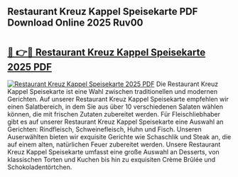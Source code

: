 ## Restaurant Kreuz Kappel Speisekarte PDF Download Online 2025 Ruv00

# <h2><a href="http://gce9tzz.nevu.top/?p=Restaurant+Kreuz+Kappel+Speisekarte">🔗 👉🔴 Restaurant Kreuz Kappel Speisekarte 2025 PDF</a></h2>

[![Restaurant Kreuz Kappel Speisekarte 2025 PDF](https://i.imgur.com/dBaPXMq.png)](http://gce9tzz.nevu.top/?p=Restaurant+Kreuz+Kappel+Speisekarte)
Die Restaurant Kreuz Kappel Speisekarte ist eine Wahl zwischen traditionellen und modernen Gerichten. Auf unserer Restaurant Kreuz Kappel Speisekarte empfehlen wir einen Salatbereich, in dem Sie aus über 10 verschiedenen Salaten wählen können, die mit frischen Zutaten zubereitet werden. Für Fleischliebhaber gibt es auf unserer Restaurant Kreuz Kappel Speisekarte eine Auswahl an Gerichten: Rindfleisch, Schweinefleisch, Huhn und Fisch. Unseren Auserwählten bieten wir exquisite Gerichte wie Schaschlik und Steak an, die auf einem alten, natürlichen Feuer zubereitet werden. Unsere Restaurant Kreuz Kappel Speisekarte umfasst eine große Auswahl an Desserts, von klassischen Torten und Kuchen bis hin zu exquisiten Crème Brûlée und Schokoladentörtchen.
